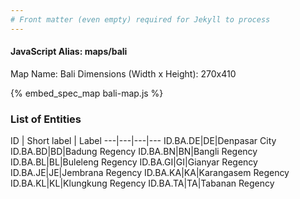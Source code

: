 ```yaml
---
# Front matter (even empty) required for Jekyll to process
---
```


#### JavaScript Alias: maps/bali

Map Name: Bali
Dimensions (Width x Height): 270x410



{% embed_spec_map bali-map.js %}

### List of Entities

ID | Short label | Label
---|---|---|---
ID.BA.DE|DE|Denpasar City
ID.BA.BD|BD|Badung Regency
ID.BA.BN|BN|Bangli Regency
ID.BA.BL|BL|Buleleng Regency
ID.BA.GI|GI|Gianyar Regency
ID.BA.JE|JE|Jembrana Regency
ID.BA.KA|KA|Karangasem Regency
ID.BA.KL|KL|Klungkung Regency
ID.BA.TA|TA|Tabanan Regency